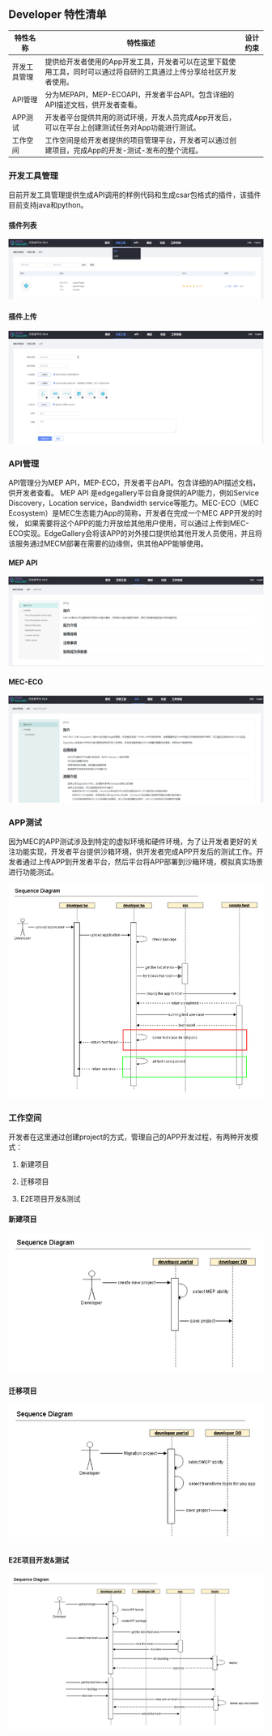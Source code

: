 Developer 特性清单
----
|**特性名称**|**特性描述**|**设计约束**|
|---|---|---|
|开发工具管理|提供给开发者使用的App开发工具，开发者可以在这里下载使用工具，同时可以通过将自研的工具通过上传分享给社区开发者使用。||
|API管理|分为MEPAPI，MEP-ECOAPI，开发者平台API。包含详细的API描述文档，供开发者查看。||
|APP测试|开发者平台提供共用的测试环境，开发人员完成App开发后，可以在平台上创建测试任务对App功能进行测试。||
|工作空间|工作空间是给开发者提供的项目管理平台，开发者可以通过创建项目，完成App的开发-测试-发布的整个流程。||


### 开发工具管理
目前开发工具管理提供生成API调用的样例代码和生成csar包格式的插件，该插件目前支持java和python。

#### 插件列表

![输入图片说明](/uploads/images/2020/0915/102647_b152d7a0_7625288.png "屏幕截图.png")

#### 插件上传

![输入图片说明](/uploads/images/2020/0915/102728_cf6461eb_7625288.png "屏幕截图.png")


### API管理
API管理分为MEP API，MEP-ECO，开发者平台API。包含详细的API描述文档，供开发者查看。
MEP API 是edgegallery平台自身提供的API能力，例如Service Discovery，Location service，Bandwidth service等能力。MEC-ECO（MEC Ecosystem）是MEC生态能力App的简称，开发者在完成一个MEC APP开发的时候，
如果需要将这个APP的能力开放给其他用户使用，可以通过上传到MEC-ECO实现。EdgeGallery会将该APP的对外接口提供给其他开发人员使用，并且将该服务通过MECM部署在需要的边缘侧，供其他APP能够使用。

#### MEP API
![输入图片说明](/uploads/images/2020/0915/104859_37db27fd_7625288.png "屏幕截图.png")

#### MEC-ECO

![输入图片说明](/uploads/images/2020/0915/104956_583ee8c1_7625288.png "屏幕截图.png")

### APP测试

因为MEC的APP测试涉及到特定的虚拟环境和硬件环境，为了让开发者更好的关注功能实现，开发者平台提供沙箱环境，供开发者完成APP开发后的测试工作。开发者通过上传APP到开发者平台，然后平台将APP部署到沙箱环境，模拟真实场景进行功能测试。

![输入图片说明](/uploads/images/2020/0709/151550_b85ad7aa_5504908.png "Upload and Test APP.png")

### 工作空间

开发者在这里通过创建project的方式，管理自己的APP开发过程，有两种开发模式：

1.  新建项目
    
2.  迁移项目
    
3.  E2E项目开发&测试
    

#### 新建项目

![输入图片说明](/uploads/images/2020/0709/151620_bba2e06c_5504908.png "create new project.png")

#### 迁移项目

![输入图片说明](/uploads/images/2020/0709/151705_5f70f0aa_5504908.png "Migration project.png")

#### E2E项目开发&测试

![输入图片说明](/uploads/images/2020/0709/151718_06af66ac_5504908.png "E2E Create Project Copy.png")